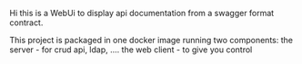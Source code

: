 Hi this is a WebUi to display api documentation from a swagger format contract.

This project is packaged in one docker image running two components:
the server - for crud api, ldap, ....
the web client - to give you control

